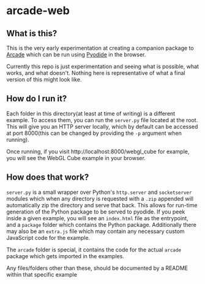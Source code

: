 # arcade-web

## What is this?

This is the very early experimentation at creating a companion package to [Arcade](https://github.com/pythonarcade/arcade) which can be run
using [Pyodide](https://github.com/pyodide/pyodide) in the browser.

Currently this repo is just experimentation and seeing what is possible, what works, and what doesn't. Nothing here is representative of what
a final version of this might look like.

## How do I run it?

Each folder in this directory(at least at time of writing) is a different example. To access them, you can run the `server.py` file located at the root. This will give you an HTTP server locally, which by default can be accessed at port 8000(this can be changed by providing the `-p` argument when running).

Once running, if you visit http://localhost:8000/webgl_cube for example, you will see the WebGL Cube example in your browser.

## How does that work?

`server.py` is a small wrapper over Python's `http.server` and `socketserver` modules which when any directory is requested with a `.zip` appended will automatically zip the directory and serve that back. This allows for run-time generation of the Python package to be served to pyodide. If you peek inside a given example, you will see an `index.html` file as the entrypoint, and a `package` folder which contains the Python package. Additionally there may also be an `extra.js` file which may contain any necessary custom JavaScript code for the example.

The `arcade` folder is special, it contains the code for the actual `arcade` package which gets imported in the examples.

Any files/folders other than these, should be documented by a README within that specific example